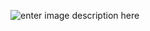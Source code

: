 ![enter image description here]([https://media.licdn.com/dms/image/C4E16AQE2TMddPpvk7A/profile-displaybackgroundimage-shrink_350_1400/0/1632575710395?e=1692230400&v=beta&t=UGovYtk-CGpQi3PeI5HtM-IkW_7LIMU4uGuWoeuh5JQ](https://media.licdn.com/dms/image/C4E16AQE2TMddPpvk7A/profile-displaybackgroundimage-shrink_350_1400/0/1632575710395?e=1692230400&v=beta&t=UGovYtk-CGpQi3PeI5HtM-IkW_7LIMU4uGuWoeuh5JQ))
